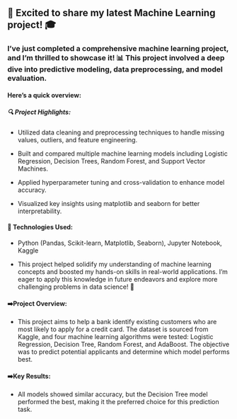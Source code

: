 ## 🚀 Excited to share my latest Machine Learning project! 🎓

### I’ve just completed a comprehensive machine learning project, and I’m thrilled to showcase it! 📊 This project involved a deep dive into predictive modeling, data preprocessing, and model evaluation. 

#### Here’s a quick overview:

##### 🔍 Project Highlights:

- Utilized data cleaning and preprocessing techniques to handle missing values, outliers, and feature engineering.

- Built and compared multiple machine learning models including Logistic Regression, Decision Trees, Random Forest, and Support Vector Machines.

- Applied hyperparameter tuning and cross-validation to enhance model accuracy.

- Visualized key insights using matplotlib and seaborn for better interpretability.

#### 🔧 Technologies Used: 

- Python (Pandas, Scikit-learn, Matplotlib, Seaborn), Jupyter Notebook, Kaggle
  
- This project helped solidify my understanding of machine learning concepts and boosted my hands-on skills in real-world applications. I’m eager to apply this knowledge in 
  future endeavors and explore more challenging problems in data science! 🚀

#### ➡️Project Overview:

- This project aims to help a bank identify existing customers who are most likely to apply for a credit card. The dataset is sourced from Kaggle, and four machine learning 
  algorithms were tested: Logistic Regression, Decision Tree, Random Forest, and AdaBoost. The objective was to predict potential applicants and determine which model performs 
  best.
  
#### ➡️Key Results:

- All models showed similar accuracy, but the Decision Tree model performed the best, making it the preferred choice for this prediction task.
